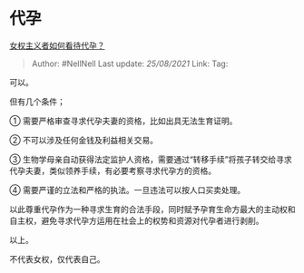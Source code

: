 # 代孕
[女权主义者如何看待代孕？](https://www.zhihu.com/question/39617570/answer/1685756150)

> Author: #NellNell 
> Last update: *25/08/2021* 
> Link:
> Tag: 

可以。

但有几个条件；

① 需要严格审查寻求代孕夫妻的资格，比如出具无法生育证明。

② 不可以涉及任何金钱及利益相关交易。

③ 生物学母亲自动获得法定监护人资格，需要通过“转移手续”将孩子转交给寻求代孕夫妻，类似领养手续，有必要考察寻求代孕方的资格。

④ 需要严谨的立法和严格的执法。一旦违法可以按人口买卖处理。

以此尊重代孕作为一种寻求生育的合法手段，同时赋予孕育生命方最大的主动权和自主权，避免寻求代孕方运用在社会上的权势和资源对代孕者进行剥削。

 以上。

不代表女权，仅代表自己。
  


